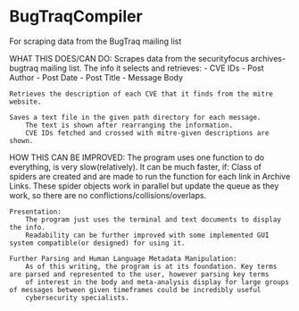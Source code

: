 # BugTraqCompiler
For scraping data from the BugTraq mailing list

WHAT THIS DOES/CAN DO:
    Scrapes data from the securityfocus archives- bugtraq mailing list.
        The info it selects and retrieves:
              - CVE IDs
              - Post Author
              - Post Date
              - Post Title
              - Message Body
              
    Retrieves the description of each CVE that it finds from the mitre website.
    
    Saves a text file in the given path directory for each message.
        The text is shown after rearranging the information.
        CVE IDs fetched and crossed with mitre-given descriptions are shown.
       
HOW THIS CAN BE IMPROVED:
    The program uses one function to do everything, is very slow(relatively).
    It can be much faster, if:
        Class of spiders are created and are made to run the function for each link in Archive Links.
        These spider objects work in parallel but update the queue as they work, so there are no conflictions/collisions/overlaps.
        
    Presentation:
        The program just uses the terminal and text documents to display the info.
        Readability can be further improved with some implemented GUI system compatible(or designed) for using it.
    
    Further Parsing and Human Language Metadata Manipulation:
        As of this writing, the program is at its foundation. Key terms are parsed and represented to the user, however parsing key terms
        of interest in the body and meta-analysis display for large groups of messages between given timeframes could be incredibly useful
        cybersecurity specialists.
